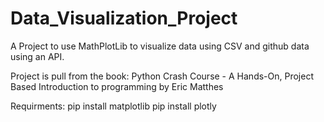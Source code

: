# Data_Visualization_Project
 A Project to use MathPlotLib to visualize data using CSV and github data using an API.
 
 Project is pull from the book:
 Python Crash Course - A Hands-On, Project Based Introduction to programming by Eric Matthes

 Requirments:
 pip install matplotlib
 pip install plotly
